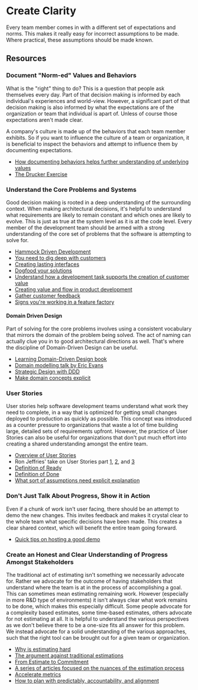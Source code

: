 # Create Clarity

Every team member comes in with a different set of expectations and norms. This makes it really easy for incorrect assumptions to be made. Where practical, these assumptions should be made known.

## Resources

### Document "Norm-ed" Values and Behaviors

What is the "right" thing to do? This is a question that people ask themselves every day. Part of that decision making is informed by each individual's experiences and world-view. However, a significant part of that decision making is also informed by what the expectations are of the organization or team that individual is apart of. Unless of course those expectations aren't made clear.

A company's culture is made up of the behaviors that each team member exhibits. So if you want to influence the culture of a team or organization, it is beneficial to inspect the behaviors and attempt to influence them by documenting expectations.

- [How documenting behaviors helps further understanding of underlying values](https://culturewise.com/blog/who-cares-what-you-believe/)
- [The Drucker Exercise](https://agilewarrior.wordpress.com/2009/11/27/the-drucker-exercise/)

### Understand the Core Problems and Systems

Good decision making is rooted in a deep understanding of the surrounding context. When making architectural decisions, it's helpful to understand what requirements are likely to remain constant and which ones are likely to evolve. This is just as true at the system level as it is at the code level. Every member of the development team should be armed with a strong understanding of the core set of problems that the software is attempting to solve for.

- [Hammock Driven Development](https://www.youtube.com/watch?v=f84n5oFoZBc)
- [You need to dig deep with customers](https://github.com/97-things/97-things-every-programmer-should-know/tree/master/en/thing_97)
- [Creating lasting interfaces](https://www.youtube.com/watch?v=oyLBGkS5ICk)
- [Dogfood your solutions](https://medium.com/agileinsider/dogfooding-a-simple-practice-to-help-you-build-better-products-b5954af4d5f7)
- [Understand how a development task supports the creation of customer value](https://cloud.google.com/architecture/devops/devops-process-work-visibility-in-value-stream)
- [Creating value and flow in product development](https://www.youtube.com/watch?v=NGdx-f-aGXs)
- [Gather customer feedback](https://cloud.google.com/architecture/devops/devops-process-customer-feedback)
- [Signs you're working in a feature factory](https://cutle.fish/blog/12-signs-youre-working-in-a-feature-factory)

#### Domain Driven Design

Part of solving for the core problems involves using a consistent vocabulary that mirrors the domain of the problem being solved. The act of naming can actually clue you in to good architectural directions as well. That's where the discipline of Domain-Driven Design can be useful.

- [Learning Domain-Driven Design book](https://www.amazon.com/Learning-Domain-Driven-Design-Aligning-Architecture/dp/1098100131)
- [Domain modelling talk by Eric Evans](https://www.infoq.com/presentations/model-to-work-evans/)
- [Strategic Design with DDD](https://www.infoq.com/presentations/strategic-design-evans/)
- [Make domain concepts explicit](https://github.com/97-things/97-things-every-programmer-should-know/tree/master/en/thing_11)

### User Stories

User stories help software development teams understand what work they need to complete, in a way that is optimized for getting small changes deployed to production as quickly as possible. This concept was introduced as a counter pressure to organizations that waste a lot of time building large, detailed sets of requirements upfront. However, the practice of User Stories can also be useful for organizations that don't put much effort into creating a shared understanding amongst the entire team.

- [Overview of User Stories](https://www.industriallogic.com/blog/making-user-stories-work-for-you)
- Ron Jeffries' take on User Stories part [1](https://ronjeffries.com/xprog/blog/how-should-user-stories-be-written/), [2](https://ronjeffries.com/xprog/articles/expcardconversationconfirmation/), and [3](https://ronjeffries.com/articles/019-01ff/3cs-revisited/)
- [Definition of Ready](https://www.leadingagile.com/2015/07/definition-of-ready/)
- [Definition of Done](https://www.leadingagile.com/2017/02/definition-of-done/)
- [What sort of assumptions need explicit explanation](https://seilevel.com/requirements/are-there-functional-requirements-in-assumptions-of-use-cases)

### Don't Just Talk About Progress, Show it in Action

Even if a chunk of work isn't user facing, there should be an attempt to demo the new changes. This invites feedback and makes it crystal clear to the whole team what specific decisions have been made. This creates a clear shared context, which will benefit the entire team going forward.

- [Quick tips on hosting a good demo](https://agileforall.com/how-to-give-a-great-sprint-demo/)

### Create an Honest and Clear Understanding of Progress Amongst Stakeholders

The traditional act of estimating isn't something we necessarily advocate for. Rather we advocate for the outcome of having stakeholders that understand where the team is at in the process of accomplishing a goal. This can sometimes mean estimating remaining work. However (especially in more R&D type of environments) it isn't always clear what work remains to be done, which makes this especially difficult. Some people advocate for a complexity based estimates, some time-based estimates, others advocate for not estimating at all. It is helpful to understand the various perspectives as we don't believe there to be a one-size fits all answer for this problem. We instead advocate for a solid understanding of the various approaches, such that the right tool can be brought out for a given team or organization.

- [Why is estimating hard](https://blog.cleancoder.com/uncle-bob/2012/04/20/Why-Is-Estimating-So-Hard.html)
- [The argument against traditional estimations](https://vimeo.com/79128724)
- [From Estimate to Commitment](https://8thlight.com/blog/assets/FromEstimateToCommitment-3616004208b867532a7b968743df02b8.pdf)
- [A series of articles focused on the nuances of the estimation process](https://practisingxp.com/tag/estimation/)
- [Accelerate metrics](https://openpracticelibrary.com/blog/accelerate-metrics-software-delivery-performance-measurement/)
- [How to plan with predictably, accountability, and alignment](https://stu.penrose.us/planning)
